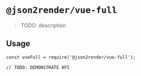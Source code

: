 # `@json2render/vue-full`

> TODO: description

## Usage

```
const vueFull = require('@json2render/vue-full');

// TODO: DEMONSTRATE API
```
